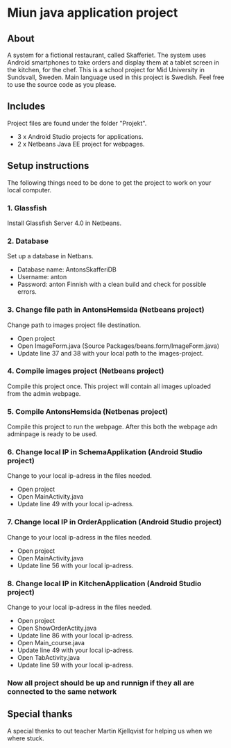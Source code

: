 # Miun java application project
## About
A system for a fictional restaurant, called Skafferiet. The system uses Android smartphones to take orders and display them at a tablet screen in the kitchen, for the chef. This is a school project for Mid University in Sundsvall, Sweden. Main language used in this project is Swedish. Feel free to use the source code as you please.
## Includes
Project files are found under the folder "Projekt".
* 3 x Android Studio projects for applications.
* 2 x Netbeans Java EE project for webpages.
## Setup instructions
The following things need to be done to get the project to work on your local computer.
### 1. Glassfish
Install Glassfish Server 4.0 in Netbeans.
### 2. Database
Set up a database in Netbans.
* Database name: AntonsSkafferiDB
* Username: anton
* Password: anton
Finnish with a clean build and check for possible errors.
### 3. Change file path in AntonsHemsida (Netbeans project)
Change path to images project file destination.
* Open project
* Open ImageForm.java (Source Packages/beans.form/ImageForm.java)
* Update line 37 and 38 with your local path to the images-project.
### 4. Compile images project (Netbeans project)
Compile this project once. This project will contain all images uploaded from the admin webpage.
### 5. Compile AntonsHemsida (Netbenas project)
Compile this project to run the webpage. After this both the webpage adn adminpage is ready to be used.
### 6. Change local IP in SchemaApplikation (Android Studio project)
Change to your local ip-adress in the files needed.
* Open project
* Open MainActivity.java
* Update line 49 with your local ip-adress.
### 7. Change local IP in OrderApplication (Android Studio project)
Change to your local ip-adress in the files needed.
* Open project
* Open MainActivity.java
* Update line 56 with your local ip-adress.
### 8. Change local IP in KitchenApplication (Android Studio project)
Change to your local ip-adress in the files needed.
* Open project
* Open ShowOrderActity.java
* Update line 86 with your local ip-adress.
* Open Main_course.java
* Update line 49 with your local ip-adress.
* Open TabActivity.java
* Update line 59 with your local ip-adress.

### Now all project should be up and runnign if they all are connected to the same network

## Special thanks
A special thenks to out teacher Martin Kjellqvist for helping us when we where stuck.


